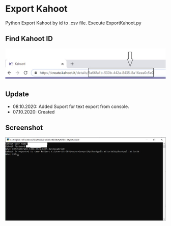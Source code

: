 # Export Kahoot
 Python Export Kahoot by id to .csv file.
 Execute ExportKahoot.py

## Find Kahoot ID
![Kahoot-ID](Screenshots/id.jpg)


## Update
- 08.10.2020: Added Suport for text export from console.
- 07.10.2020: Created


## Screenshot
![Export-Kahoot](Screenshots/screen.jpg)
